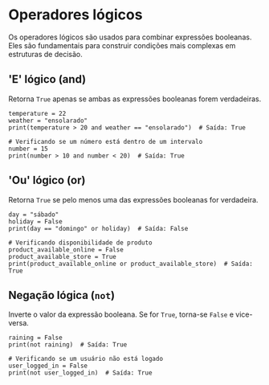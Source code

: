 # Operadores lógicos

Os operadores lógicos são usados para combinar expressões booleanas. Eles são fundamentais para construir condições mais complexas em estruturas de decisão.

## 'E' lógico (and)

Retorna `True` apenas se ambas as expressões booleanas forem verdadeiras.

```
temperature = 22
weather = "ensolarado"
print(temperature > 20 and weather == "ensolarado")  # Saída: True

# Verificando se um número está dentro de um intervalo
number = 15
print(number > 10 and number < 20)  # Saída: True
```

## 'Ou' lógico (or)

Retorna `True` se pelo menos uma das expressões booleanas for verdadeira.

```
day = "sábado"
holiday = False
print(day == "domingo" or holiday)  # Saída: False

# Verificando disponibilidade de produto
product_available_online = False
product_available_store = True
print(product_available_online or product_available_store)  # Saída: True
```

## Negação lógica (`not`)

Inverte o valor da expressão booleana. Se for `True`, torna-se `False` e vice-versa.

```
raining = False
print(not raining)  # Saída: True

# Verificando se um usuário não está logado
user_logged_in = False
print(not user_logged_in)  # Saída: True
```
